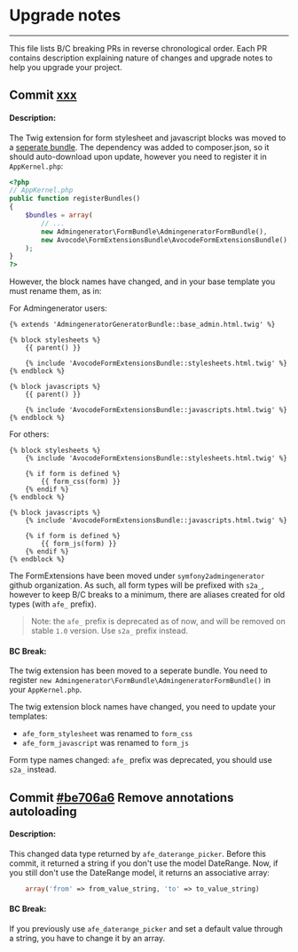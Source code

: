 # Upgrade notes
----------------------------------------------------

This file lists B/C breaking PRs in reverse chronological order. Each PR contains 
description explaining nature of changes and upgrade notes to help you upgrade your 
project.

## Commit [xxx][xxx]

[xxx]: https://github.com/symfony2admingenerator/FormExtensions/commit/xxx

#### Description:

The Twig extension for form stylesheet and javascript blocks was moved to a [seperate bundle][form-bundle]. The dependency was added to composer.json, so it should auto-download upon update, however you need to register it in `AppKernel.php`:

```php
<?php
// AppKernel.php
public function registerBundles()
{
    $bundles = array(
        // ...
        new Admingenerator\FormBundle\AdmingeneratorFormBundle(),
        new Avocode\FormExtensionsBundle\AvocodeFormExtensionsBundle(),
    );
}
?>
```

However, the block names have changed, and in your base template you must rename them, as in:

For Admingenerator users:

```html+django
{% extends 'AdmingeneratorGeneratorBundle::base_admin.html.twig' %}

{% block stylesheets %}
    {{ parent() }}

    {% include 'AvocodeFormExtensionsBundle::stylesheets.html.twig' %}
{% endblock %}

{% block javascripts %}
    {{ parent() }}

    {% include 'AvocodeFormExtensionsBundle::javascripts.html.twig' %}
{% endblock %}
```

For others:

```html+django
{% block stylesheets %}
    {% include 'AvocodeFormExtensionsBundle::stylesheets.html.twig' %}
    
    {% if form is defined %}
        {{ form_css(form) }}
    {% endif %}
{% endblock %}

{% block javascripts %}
    {% include 'AvocodeFormExtensionsBundle::javascripts.html.twig' %}
    
    {% if form is defined %}
        {{ form_js(form) }}
    {% endif %}
{% endblock %}
```

The FormExtensions have been moved under `symfony2admingenerator` github organization. As such, all form types will be prefixed with `s2a_`, however to keep B/C breaks to a minimum, there are aliases created for old types (with `afe_` prefix).

> Note: the `afe_` prefix is deprecated as of now, and will be removed on stable `1.0` version. Use `s2a_` prefix instead.

[form-bundle]: https://github.com/symfony2admingenerator/FormBundle

#### BC Break:

The twig extension has been moved to a seperate bundle. You need to register `new Admingenerator\FormBundle\AdmingeneratorFormBundle()` in your `AppKernel.php`.

The twig extension block names have changed, you need to update your templates:

* `afe_form_stylesheet` was renamed to `form_css`
* `afe_form_javascript` was renamed to `form_js`

Form type names changed: `afe_` prefix was deprecated, you should use `s2a_` instead.

## Commit [#be706a6][cobe706a6] Remove annotations autoloading

[cobe706a6]: https://github.com/symfony2admingenerator/FormExtensions/commit/be706a6

#### Description:

This changed data type returned by `afe_daterange_picker`. Before this commit, it returned a string if you don't use
the model DateRange. Now, if you still don't use the DateRange model, it returns an associative array:

```php
    array('from' => from_value_string, 'to' => to_value_string)
```

#### BC Break:

If you previously use `afe_daterange_picker` and set a default value through a string, you have to change
it by an array.
